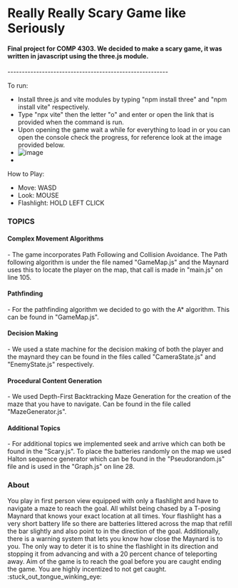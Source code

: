 <h1> Really Really  Scary Game like Seriously</h1>
<h4>Final project for COMP 4303. We decided to make a scary game, it was written in javascript using the three.js module.
</h4>
--------------------------------------------------------

To run:
- Install three.js and vite modules by typing "npm install three" and "npm install vite" respectively.
- Type "npx vite" then the letter "o" and enter or open the link that is provided when the command is run.
- Upon opening the game wait a while for everything to load in or you can open the console check the progress, for reference look at the image provided below.
- ![image](https://github.com/niipayne/4303-Term-Project/assets/112982746/23663c28-d811-4eb0-838b-0d2f7828a8ef)
- 

How to Play:
- Move: WASD<br />
- Look: MOUSE<br />
- Flashlight: HOLD LEFT CLICK

<h3>TOPICS</h3>
<h4>Complex Movement Algorithms</h4>
- The game incorporates Path Following and Collision Avoidance. The Path following algorithm is under the file named "GameMap.js" and the Maynard uses this to locate the player on the map, that call is made in "main.js" on line 105.
<h4>Pathfinding</h4>
- For the pathfinding algorithm we decided to go with the A* algorithm. This can be found in "GameMap.js".
<h4>Decision Making</h4>
- We used a state machine for the decision making of both the player and the maynard they can be found in the files called "CameraState.js" and "EnemyState.js" respectively.
<h4>Procedural Content Generation</h4>
- We used Depth-First Backtracking Maze Generation for the creation of the maze that you have to navigate. Can be found in the file called "MazeGenerator.js".
<h4>Additional Topics</h4>
- For additional topics we implemented seek and arrive which can both be found in the "Scary.js". To place the batteries randomly on the map we used Halton sequence generator which can be found in the "Pseudorandom.js" file and is used in the "Graph.js" on line 28.


<h3>About</h3>
You play in first person view equipped with only a flashlight and have to navigate a maze to reach the goal. All whilst being chased by a T-posing Maynard that knows your exact location at all times.
Your flashlight has a very short battery life so there are batteries littered across the map that refill the bar slightly and also point to in the direction of the goal. Additionally, there is a warning 
system that lets you know how close the Maynard is to you. The only way to deter it is to shine the flashlight in its direction and stopping it from advancing and with a 20 percent chance of teleporting away.
Aim of the game is to reach the goal before you are caught ending the game. You are highly incentized to not get caught. :stuck_out_tongue_winking_eye:
